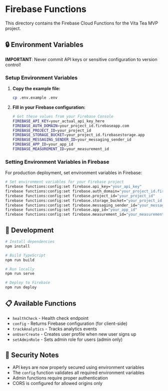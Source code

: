 # Firebase Functions

This directory contains the Firebase Cloud Functions for the Vita Tea MVP project.

## 🔒 Environment Variables

**IMPORTANT**: Never commit API keys or sensitive configuration to version control!

### Setup Environment Variables

1. **Copy the example file:**
   ```bash
   cp .env.example .env
   ```

2. **Fill in your Firebase configuration:**
   ```bash
   # Get these values from your Firebase Console
   FIREBASE_API_KEY=your_actual_api_key_here
   FIREBASE_AUTH_DOMAIN=your_project_id.firebaseapp.com
   FIREBASE_PROJECT_ID=your_project_id
   FIREBASE_STORAGE_BUCKET=your_project_id.firebasestorage.app
   FIREBASE_MESSAGING_SENDER_ID=your_messaging_sender_id
   FIREBASE_APP_ID=your_app_id
   FIREBASE_MEASUREMENT_ID=your_measurement_id
   ```

### Setting Environment Variables in Firebase

For production deployment, set environment variables in Firebase:

```bash
# Set environment variables for your Firebase project
firebase functions:config:set firebase.api_key="your_api_key"
firebase functions:config:set firebase.auth_domain="your_project_id.firebaseapp.com"
firebase functions:config:set firebase.project_id="your_project_id"
firebase functions:config:set firebase.storage_bucket="your_project_id.firebasestorage.app"
firebase functions:config:set firebase.messaging_sender_id="your_messaging_sender_id"
firebase functions:config:set firebase.app_id="your_app_id"
firebase functions:config:set firebase.measurement_id="your_measurement_id"
```

## 🚀 Development

```bash
# Install dependencies
npm install

# Build TypeScript
npm run build

# Run locally
npm run serve

# Deploy to Firebase
npm run deploy
```

## 📋 Available Functions

- `healthCheck` - Health check endpoint
- `config` - Returns Firebase configuration (for client-side)
- `trackAnalytics` - Tracks analytics events
- `onUserCreate` - Creates user profile when new user signs up
- `setAdminRole` - Sets admin role for users (admin only)

## 🔐 Security Notes

- API keys are now properly secured using environment variables
- The `config` function validates all required environment variables
- Admin functions require proper authentication
- CORS is configured for allowed origins only
